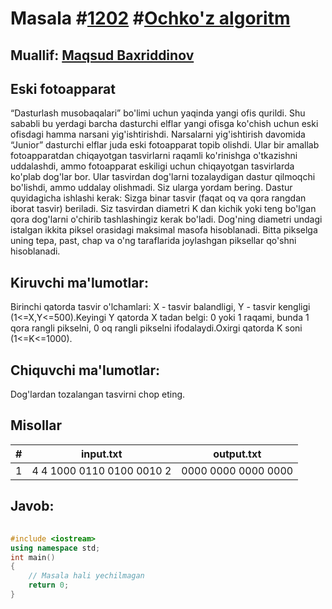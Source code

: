 
<h1>Masala #<a href="https://robocontest.uz/tasks/1202">1202</a> #<a href="https://robocontest.uz/tasks?category=11">Ochko'z algoritm</a></h1>
<h2> Muallif: <a href="https://robocontest.uz/profile/mbi">Maqsud Baxriddinov</a></h2>
<h2>Eski fotoapparat</h2>
<p>“Dasturlash musobaqalari” bo'limi uchun yaqinda yangi ofis qurildi. Shu sababli bu yerdagi barcha dasturchi elflar yangi ofisga ko'chish uchun eski ofisdagi hamma narsani yig'ishtirishdi. Narsalarni yig'ishtirish davomida “Junior” dasturchi elflar juda eski fotoapparat topib olishdi. Ular bir amallab fotoapparatdan chiqayotgan tasvirlarni raqamli ko'rinishga o'tkazishni uddalashdi, ammo fotoapparat eskiligi uchun chiqayotgan tasvirlarda ko'plab dog'lar bor. Ular tasvirdan dog'larni tozalaydigan dastur qilmoqchi bo'lishdi, ammo uddalay olishmadi. Siz ularga yordam bering.
Dastur quyidagicha ishlashi kerak:
Sizga binar tasvir (faqat oq va qora rangdan iborat tasvir) beriladi. Siz tasvirdan diametri K dan kichik yoki teng bo'lgan qora dog'larni o'chirib tashlashingiz kerak bo'ladi. Dog'ning diametri undagi istalgan ikkita piksel orasidagi maksimal masofa hisoblanadi. Bitta pikselga uning tepa, past, chap va o'ng taraflarida joylashgan piksellar qo'shni hisoblanadi.</p>
<h2>Kiruvchi ma'lumotlar:</h2>
<p>Birinchi qatorda tasvir o'lchamlari: X - tasvir balandligi, Y - tasvir kengligi (1<=X,Y<=500).Keyingi Y qatorda X tadan belgi: 0 yoki 1 raqami, bunda 1 qora rangli pikselni, 0 oq rangli pikselni ifodalaydi.Oxirgi qatorda K soni (1<=K<=1000).</p>
<h2>Chiquvchi ma'lumotlar:</h2>
<p>Dog'lardan tozalangan tasvirni chop eting.</p>
<h2>Misollar</h2>
<table>
    <thead>
        <tr>
            <th>#</th>
            <th>input.txt</th>
            <th>output.txt</th>
        </tr>
    </thead>
    <tbody>
            <tr>
                <td>1</td>
                <td>4 4
1000
0110
0100
0010
2</td>
                <td>0000
0000
0000
0000</td>
            </tr>
    </tbody>
    </table>
    
<h2>Javob:</h2>

######
```cpp
#include <iostream>
using namespace std;
int main()
{
    // Masala hali yechilmagan
    return 0;
}
```
